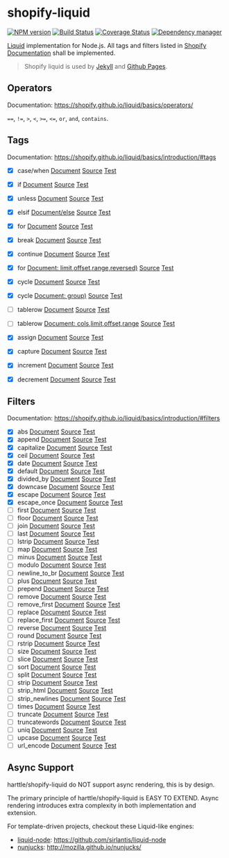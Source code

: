 # shopify-liquid

[![NPM version](https://img.shields.io/npm/v/shopify-liquid.svg?style=flat)](https://www.npmjs.org/package/shopify-liquid)
[![Build Status](https://travis-ci.org/harttle/shopify-liquid.svg?branch=master)](https://travis-ci.org/harttle/shopify-liquid)
[![Coverage Status](https://coveralls.io/repos/github/harttle/shopify-liquid/badge.svg?branch=master)](https://coveralls.io/github/harttle/shopify-liquid?branch=master)
[![Dependency manager](https://david-dm.org/harttle/shopify-liquid.png)](https://david-dm.org/harttle/shopify-liquid)

[Liquid][shopify-liquid] implementation for Node.js.
All tags and filters listed in [Shopify Documentation][shopify-liquid]
shall be implemented.

> Shopify liquid is used by [Jekyll][jekyll] and [Github Pages][gh].

## Operators

Documentation: <https://shopify.github.io/liquid/basics/operators/>

`==`, `!=`, `>`, `<`, `>=`, `<=`, `or`, `and`, `contains`.

## Tags

Documentation: <https://shopify.github.io/liquid/basics/introduction/#tags>

- [x] case/when [Document](https://shopify.github.io/liquid/tags/control-flow/) [Source](https://github.com/harttle/shopify-liquid/blob/master/tags/case.js) [Test][tt]
- [x] if [Document](https://shopify.github.io/liquid/tags/control-flow/) [Source](https://github.com/harttle/shopify-liquid/blob/master/tags/if.js) [Test][tt]
- [x] unless [Document](https://shopify.github.io/liquid/tags/control-flow/) [Source](https://github.com/harttle/shopify-liquid/blob/master/tags/unless.js) [Test][tt]
- [x] elsif [Document/else](https://shopify.github.io/liquid/tags/control-flow/) [Source](https://github.com/harttle/shopify-liquid/blob/master/tags/if.js) [Test][tt]
- [x] for [Document](https://shopify.github.io/liquid/tags/iteration/) [Source](https://github.com/harttle/shopify-liquid/blob/master/tags/for.js) [Test][tt]
- [x] break [Document](https://shopify.github.io/liquid/tags/iteration/) [Source](https://github.com/harttle/shopify-liquid/blob/master/tags/for.js) [Test][tt]
- [x] continue [Document](https://shopify.github.io/liquid/tags/iteration/) [Source](https://github.com/harttle/shopify-liquid/blob/master/tags/for.js) [Test][tt]
- [x] for [Document: limit,offset,range,reversed)](https://shopify.github.io/liquid/tags/iteration/) [Source](https://github.com/harttle/shopify-liquid/blob/master/tags/for.js) [Test][tt]
- [x] cycle [Document](https://shopify.github.io/liquid/tags/iteration/) [Source](https://github.com/harttle/shopify-liquid/blob/master/tags/cycle.js) [Test][tt]
- [x] cycle [Document: group)](https://shopify.github.io/liquid/tags/iteration/) [Source](https://github.com/harttle/shopify-liquid/blob/master/tags/cycle.js) [Test][tt]
- [ ] tablerow [Document](https://shopify.github.io/liquid/tags/iteration/) [Source](https://github.com/harttle/shopify-liquid/blob/master/tags/.js) [Test][tt]
- [ ] tablerow [Document: cols,limit,offset,range](https://shopify.github.io/liquid/tags/iteration/) [Source](https://github.com/harttle/shopify-liquid/blob/master/tags/.js) [Test][tt]
- [x] assign [Document](https://shopify.github.io/liquid/tags/variable/) [Source](https://github.com/harttle/shopify-liquid/blob/master/tags/assign.js) [Test][tt]
- [x] capture [Document](https://shopify.github.io/liquid/tags/variable/) [Source](https://github.com/harttle/shopify-liquid/blob/master/tags/capture.js) [Test][tt]
- [x] increment [Document](https://shopify.github.io/liquid/tags/variable/) [Source](https://github.com/harttle/shopify-liquid/blob/master/tags/increment.js) [Test][tt]
- [x] decrement [Document](https://shopify.github.io/liquid/tags/variable/) [Source](https://github.com/harttle/shopify-liquid/blob/master/tags/decrement.js) [Test][tt]


## Filters

Documentation: <https://shopify.github.io/liquid/basics/introduction/#filters>

- [x] abs [Document](https://shopify.github.io/liquid/filters/abs/) [Source](https://github.com/harttle/shopify-liquid/blob/master/filters.js) [Test][ft]
- [x] append [Document](https://shopify.github.io/liquid/filters/append) [Source](https://github.com/harttle/shopify-liquid/blob/master/filters.js) [Test][ft]
- [x] capitalize [Document](https://shopify.github.io/liquid/filters/capitalize) [Source](https://github.com/harttle/shopify-liquid/blob/master/filters.js) [Test][ft]
- [x] ceil [Document](https://shopify.github.io/liquid/filters/ceil) [Source](https://github.com/harttle/shopify-liquid/blob/master/filters.js) [Test][ft]
- [x] date [Document](https://shopify.github.io/liquid/filters/date) [Source](https://github.com/harttle/shopify-liquid/blob/master/filters.js) [Test][ft]
- [x] default [Document](https://shopify.github.io/liquid/filters/default) [Source](https://github.com/harttle/shopify-liquid/blob/master/filters.js) [Test][ft]
- [x] divided_by [Document](https://shopify.github.io/liquid/filters/divided_by) [Source](https://github.com/harttle/shopify-liquid/blob/master/filters.js) [Test][ft]
- [x] downcase [Document](https://shopify.github.io/liquid/filters/downcase) [Source](https://github.com/harttle/shopify-liquid/blob/master/filters.js) [Test][ft]
- [x] escape [Document](https://shopify.github.io/liquid/filters/escape) [Source](https://github.com/harttle/shopify-liquid/blob/master/filters.js) [Test][ft]
- [x] escape_once [Document](https://shopify.github.io/liquid/filters/escape_once) [Source](https://github.com/harttle/shopify-liquid/blob/master/filters.js) [Test][ft]
- [ ] first [Document](https://shopify.github.io/liquid/filters/first) [Source](https://github.com/harttle/shopify-liquid/blob/master/filters.js) [Test][ft]
- [ ] floor [Document](https://shopify.github.io/liquid/filters/floor) [Source](https://github.com/harttle/shopify-liquid/blob/master/filters.js) [Test][ft]
- [ ] join [Document](https://shopify.github.io/liquid/filters/join) [Source](https://github.com/harttle/shopify-liquid/blob/master/filters.js) [Test][ft]
- [ ] last [Document](https://shopify.github.io/liquid/filters/last) [Source](https://github.com/harttle/shopify-liquid/blob/master/filters.js) [Test][ft]
- [ ] lstrip [Document](https://shopify.github.io/liquid/filters/lstrip) [Source](https://github.com/harttle/shopify-liquid/blob/master/filters.js) [Test][ft]
- [ ] map [Document](https://shopify.github.io/liquid/filters/map) [Source](https://github.com/harttle/shopify-liquid/blob/master/filters.js) [Test][ft]
- [ ] minus [Document](https://shopify.github.io/liquid/filters/minus) [Source](https://github.com/harttle/shopify-liquid/blob/master/filters.js) [Test][ft]
- [ ] modulo [Document](https://shopify.github.io/liquid/filters/modulo) [Source](https://github.com/harttle/shopify-liquid/blob/master/filters.js) [Test][ft]
- [ ] newline_to_br [Document](https://shopify.github.io/liquid/filters/newline_to_br) [Source](https://github.com/harttle/shopify-liquid/blob/master/filters.js) [Test][ft]
- [ ] plus [Document](https://shopify.github.io/liquid/filters/plus) [Source](https://github.com/harttle/shopify-liquid/blob/master/filters.js) [Test][ft]
- [ ] prepend [Document](https://shopify.github.io/liquid/filters/prepend) [Source](https://github.com/harttle/shopify-liquid/blob/master/filters.js) [Test][ft]
- [ ] remove [Document](https://shopify.github.io/liquid/filters/remove) [Source](https://github.com/harttle/shopify-liquid/blob/master/filters.js) [Test][ft]
- [ ] remove_first [Document](https://shopify.github.io/liquid/filters/remove_first) [Source](https://github.com/harttle/shopify-liquid/blob/master/filters.js) [Test][ft]
- [ ] replace [Document](https://shopify.github.io/liquid/filters/replace) [Source](https://github.com/harttle/shopify-liquid/blob/master/filters.js) [Test][ft]
- [ ] replace_first [Document](https://shopify.github.io/liquid/filters/replace_first) [Source](https://github.com/harttle/shopify-liquid/blob/master/filters.js) [Test][ft]
- [ ] reverse [Document](https://shopify.github.io/liquid/filters/reverse) [Source](https://github.com/harttle/shopify-liquid/blob/master/filters.js) [Test][ft]
- [ ] round [Document](https://shopify.github.io/liquid/filters/round) [Source](https://github.com/harttle/shopify-liquid/blob/master/filters.js) [Test][ft]
- [ ] rstrip [Document](https://shopify.github.io/liquid/filters/rstrip) [Source](https://github.com/harttle/shopify-liquid/blob/master/filters.js) [Test][ft]
- [ ] size [Document](https://shopify.github.io/liquid/filters/size) [Source](https://github.com/harttle/shopify-liquid/blob/master/filters.js) [Test][ft]
- [ ] slice [Document](https://shopify.github.io/liquid/filters/slice) [Source](https://github.com/harttle/shopify-liquid/blob/master/filters.js) [Test][ft]
- [ ] sort [Document](https://shopify.github.io/liquid/filters/sort) [Source](https://github.com/harttle/shopify-liquid/blob/master/filters.js) [Test][ft]
- [ ] split [Document](https://shopify.github.io/liquid/filters/split) [Source](https://github.com/harttle/shopify-liquid/blob/master/filters.js) [Test][ft]
- [ ] strip [Document](https://shopify.github.io/liquid/filters/strip) [Source](https://github.com/harttle/shopify-liquid/blob/master/filters.js) [Test][ft]
- [ ] strip_html [Document](https://shopify.github.io/liquid/filters/strip_html) [Source](https://github.com/harttle/shopify-liquid/blob/master/filters.js) [Test][ft]
- [ ] strip_newlines [Document](https://shopify.github.io/liquid/filters/strip_newlines) [Source](https://github.com/harttle/shopify-liquid/blob/master/filters.js) [Test][ft]
- [ ] times [Document](https://shopify.github.io/liquid/filters/times) [Source](https://github.com/harttle/shopify-liquid/blob/master/filters.js) [Test][ft]
- [ ] truncate [Document](https://shopify.github.io/liquid/filters/truncate) [Source](https://github.com/harttle/shopify-liquid/blob/master/filters.js) [Test][ft]
- [ ] truncatewords [Document](https://shopify.github.io/liquid/filters/truncatewords) [Source](https://github.com/harttle/shopify-liquid/blob/master/filters.js) [Test][ft]
- [ ] uniq [Document](https://shopify.github.io/liquid/filters/uniq) [Source](https://github.com/harttle/shopify-liquid/blob/master/filters.js) [Test][ft]
- [ ] upcase [Document](https://shopify.github.io/liquid/filters/upcase) [Source](https://github.com/harttle/shopify-liquid/blob/master/filters.js) [Test][ft]
- [ ] url_encode [Document](https://shopify.github.io/liquid/filters/url_encode) [Source](https://github.com/harttle/shopify-liquid/blob/master/filters.js) [Test][ft]

## Async Support

harttle/shopify-liquid do NOT support async rendering, this is by design.

The primary principle of harttle/shopify-liquid is EASY TO EXTEND.
Async rendering introduces extra complexity in both implementation and extension.

For template-driven projects, checkout these Liquid-like engines:

* [liquid-node][liquid-node]: <https://github.com/sirlantis/liquid-node> 
* [nunjucks][nunjucks]: <http://mozilla.github.io/nunjucks/>

[nunjucks]: http://mozilla.github.io/nunjucks/
[liquid-node]: https://github.com/sirlantis/liquid-node
[shopify-liquid]: https://shopify.github.io/liquid/
[jekyll]: http://jekyllrb.com/
[gh]: https://pages.github.com/
[tt]: https://github.com/harttle/shopify-liquid/blob/master/test/tags.js
[ft]: https://github.com/harttle/shopify-liquid/blob/master/test/filters.js
